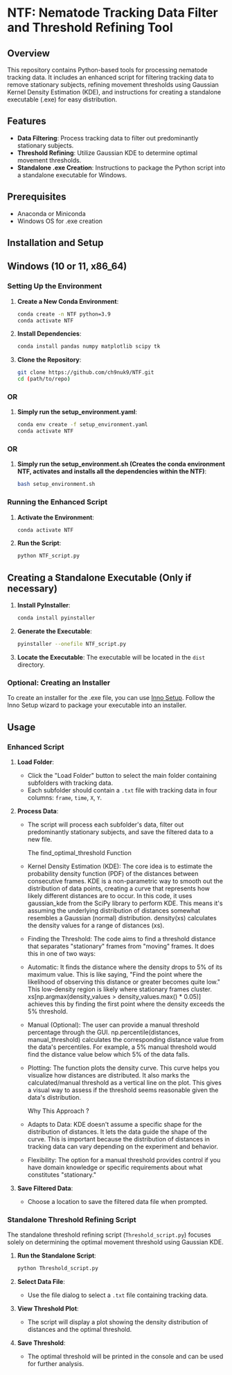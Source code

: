 # NTF: Nematode Tracking Data Filter and Threshold Refining Tool
## Overview
This repository contains Python-based tools for processing nematode tracking data. It includes an enhanced script for filtering tracking data to remove stationary subjects, refining movement thresholds using Gaussian Kernel Density Estimation (KDE), and instructions for creating a standalone executable (.exe) for easy distribution.

## Features
- **Data Filtering**: Process tracking data to filter out predominantly stationary subjects.
- **Threshold Refining**: Utilize Gaussian KDE to determine optimal movement thresholds.
- **Standalone .exe Creation**: Instructions to package the Python script into a standalone executable for Windows.

## Prerequisites
- Anaconda or Miniconda
- Windows OS for .exe creation

## Installation and Setup 
## Windows (10 or 11, x86_64)
### Setting Up the Environment

1. **Create a New Conda Environment**:
    ```bash
    conda create -n NTF python=3.9
    conda activate NTF
    ```

2. **Install Dependencies**:
    ```bash
    conda install pandas numpy matplotlib scipy tk
    ```

3. **Clone the Repository**:
    ```bash
    git clone https://github.com/ch9nuk9/NTF.git
    cd (path/to/repo)
    ```

### OR

1. **Simply run the setup_environment.yaml**:
    ```bash
    conda env create -f setup_environment.yaml
    conda activate NTF

### OR

1. **Simply run the setup_environment.sh (Creates the conda environment NTF, activates and installs all the dependencies within the NTF)**:
    ```bash
    bash setup_environment.sh
###
###
###
### Running the Enhanced Script

1. **Activate the Environment**:
    ```bash
    conda activate NTF
    ```

2. **Run the Script**:
    ```bash
    python NTF_script.py
    ```

## Creating a Standalone Executable (Only if necessary)

1. **Install PyInstaller**:
    ```bash
    conda install pyinstaller
    ```

2. **Generate the Executable**:
    ```bash
    pyinstaller --onefile NTF_script.py
    ```

3. **Locate the Executable**:
   The executable will be located in the `dist` directory.

### Optional: Creating an Installer

To create an installer for the .exe file, you can use [Inno Setup](http://www.jrsoftware.org/isinfo.php). Follow the Inno Setup wizard to package your executable into an installer.

## Usage
### Enhanced Script

1. **Load Folder**: 
    - Click the "Load Folder" button to select the main folder containing subfolders with tracking data.
    - Each subfolder should contain a `.txt` file with tracking data in four columns: `frame`, `time`, `X`, `Y`.

2. **Process Data**:
    - The script will process each subfolder's data, filter out predominantly stationary subjects, and save the filtered data to a new file.
    
      The find_optimal_threshold Function
    - Kernel Density Estimation (KDE): The core idea is to estimate the probability density function (PDF) of the distances between consecutive frames.
      KDE is a non-parametric way to smooth out the distribution of data points, creating a curve that represents how likely different distances are to occur.
      In this code, it uses gaussian_kde from the SciPy library to perform KDE. This means it's assuming the underlying distribution of distances somewhat resembles a Gaussian (normal) distribution. density(xs) calculates the density values for a range of distances (xs).
    - Finding the Threshold: The code aims to find a threshold distance that separates "stationary" frames from "moving" frames. It does this in one of two ways:
    - Automatic: It finds the distance where the density drops to 5% of its maximum value. This is like saying, "Find the point where the likelihood of observing this distance or greater becomes quite low."
      This low-density region is likely where stationary frames cluster. xs[np.argmax(density_values > density_values.max() * 0.05)] achieves this by finding the first point where the density exceeds the 5% threshold.
    - Manual (Optional): The user can provide a manual threshold percentage through the GUI. np.percentile(distances, manual_threshold) calculates the corresponding distance value from the data's percentiles.
      For example, a 5% manual threshold would find the distance value below which 5% of the data falls.
    - Plotting: The function plots the density curve. This curve helps you visualize how distances are distributed. It also marks the calculated/manual threshold as a vertical line on the plot.
      This gives a visual way to assess if the threshold seems reasonable given the data's distribution.

      Why This Approach ?
    - Adapts to Data: KDE doesn't assume a specific shape for the distribution of distances. It lets the data guide the shape of the curve. This is important because the distribution of distances in tracking data can vary depending on the experiment and behavior.
    - Flexibility: The option for a manual threshold provides control if you have domain knowledge or specific requirements about what constitutes "stationary."

3. **Save Filtered Data**:
    - Choose a location to save the filtered data file when prompted.

### Standalone Threshold Refining Script

The standalone threshold refining script (`Threshold_script.py`) focuses solely on determining the optimal movement threshold using Gaussian KDE.

1. **Run the Standalone Script**:
    ```bash
    python Threshold_script.py
    ```

2. **Select Data File**:
    - Use the file dialog to select a `.txt` file containing tracking data.

3. **View Threshold Plot**:
    - The script will display a plot showing the density distribution of distances and the optimal threshold.

4. **Save Threshold**:
    - The optimal threshold will be printed in the console and can be used for further analysis.



